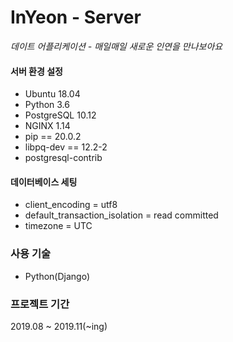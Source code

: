 # InYeon - Server

_데이트 어플리케이션 - 매일매일 새로운 인연을 만나보아요_


#### 서버 환경 설정
+ Ubuntu 18.04
+ Python 3.6
+ PostgreSQL 10.12
+ NGINX 1.14
+ pip == 20.0.2
+ libpq-dev == 12.2-2
+ postgresql-contrib

#### 데이터베이스 세팅
+ client_encoding = utf8
+ default_transaction_isolation = read committed
+ timezone = UTC

### 사용 기술
+ Python(Django)




### 프로젝트 기간
2019.08 ~ 2019.11(~ing)
